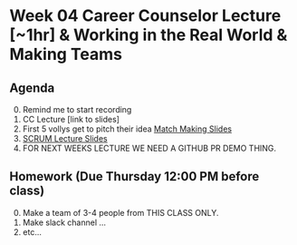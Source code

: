 # Week 04  Career Counselor Lecture [~1hr] & Working in the Real World & Making Teams

## Agenda
0. Remind me to start recording
0. CC Lecture [link to slides]
0. First 5 vollys get to pitch their idea [Match Making Slides]()
0. [SCRUM Lecture Slides](https://docs.google.com/presentation/d/1G-7RNgZinNdX1FChukCllxV07ioiHQRA7gaxPV6eYHw/edit?usp=sharing)
0. FOR NEXT WEEKS LECTURE WE NEED A GITHUB PR DEMO THING. 



## Homework (Due Thursday 12:00 PM before class)
0. Make a team of 3-4 people from THIS CLASS ONLY.  
0. Make slack channel ... 
0. etc...
